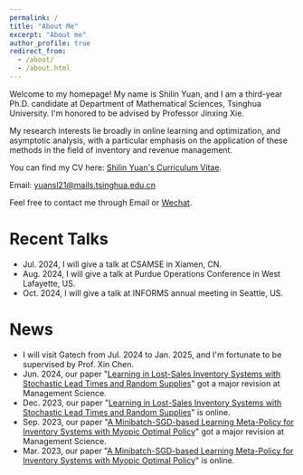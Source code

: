 ```yaml
---
permalink: /
title: "About Me"
excerpt: "About me"
author_profile: true
redirect_from: 
  - /about/
  - /about.html
---
```

Welcome to my homepage! My name is Shilin Yuan, and I am a third-year Ph.D. candidate at Department of Mathematical Sciences, Tsinghua University. I'm honored to be advised by Professor Jinxing Xie.

My research interests lie broadly in online learning and optimization, and asymptotic analysis, with a particular emphasis on the application of these methods in the field of inventory and revenue management.

You can find my CV here: [Shilin Yuan's Curriculum Vitae](assets/Curriculum_Viate.pdf).

Email: yuansl21@mails.tsinghua.edu.cn

Feel free to contact me through Email or [Wechat](images/Wechat.jpg).

Recent Talks
======

* Jul. 2024, I will give a talk at CSAMSE in Xiamen, CN.  
* Aug. 2024, I will give a talk at Purdue Operations Conference in West Lafayette, US. 
* Oct. 2024, I will give a talk at INFORMS annual meeting in Seattle, US. 


News
======

* I will visit Gatech from Jul. 2024 to Jan. 2025, and I'm fortunate to be supervised by Prof. Xin Chen.
* Jun. 2024, our paper "[Learning in Lost-Sales Inventory Systems with Stochastic Lead Times and Random Supplies](https://papers.ssrn.com/sol3/papers.cfm?abstract_id=4671416)" got a major revision at Management Science.
* Dec. 2023, our paper "[Learning in Lost-Sales Inventory Systems with Stochastic Lead Times and Random Supplies](https://papers.ssrn.com/sol3/papers.cfm?abstract_id=4671416)" is online.
* Sep. 2023, our paper "[A Minibatch-SGD-based Learning Meta-Policy for Inventory Systems with Myopic Optimal Policy](https://papers.ssrn.com/sol3/papers.cfm?abstract_id=4390778)" got a major revision at Management Science.
* Mar. 2023, our paper "[A Minibatch-SGD-based Learning Meta-Policy for Inventory Systems with Myopic Optimal Policy](https://papers.ssrn.com/sol3/papers.cfm?abstract_id=4390778)" is online.




